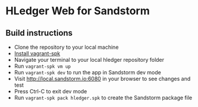 # HLedger Web for Sandstorm

## Build instructions

- Clone the repository to your local machine
- [Install vagrant-spk](https://docs.sandstorm.io/en/latest/vagrant-spk/installation/)
- Navigate your terminal to your local hledger repository folder
- Run `vagrant-spk vm up`
- Run `vagrant-spk dev` to run the app in Sandstorm dev mode
- Visit http://local.sandstorm.io:6080 in your browser to see changes and test
- Press Ctrl-C to exit dev mode
- Run `vagrant-spk pack hledger.spk` to create the Sandstorm package file